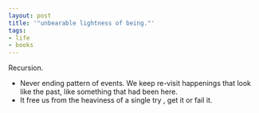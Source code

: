 ```yaml
---
layout: post
title: '"unbearable lightness of being."'
tags:
- life
- books
---
```


Recursion. 

- Never ending pattern of events. We keep re-visit happenings that look like the past, like something that had been here. 
- It free us from the heaviness of a single try , get it or fail it. 